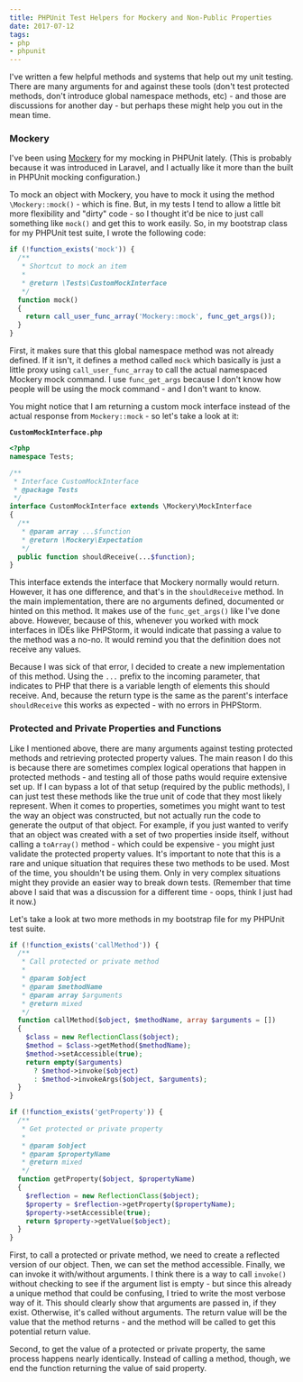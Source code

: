 ```yaml
---
title: PHPUnit Test Helpers for Mockery and Non-Public Properties
date: 2017-07-12
tags:
- php
- phpunit
---
```

I've written a few helpful methods and systems that help out my unit testing.  There are many arguments for and against these tools (don't test protected methods, don't introduce global namespace methods, etc) - and those are discussions for another day - but perhaps these might help you out in the mean time.

<!--more-->

### Mockery
I've been using [Mockery](http://docs.mockery.io/en/latest/) for my mocking in PHPUnit lately. (This is probably because it was introduced in Laravel, and I actually like it more than the built in PHPUnit mocking configuration.)  

To mock an object with Mockery, you have to mock it using the method `\Mockery::mock()` - which is fine.  But, in my tests I tend to allow a little bit more flexibility and "dirty" code - so I thought it'd be nice to just call something like `mock()` and get this to work easily.  So, in my bootstrap class for my PHPUnit test suite, I wrote the following code:

```php
if (!function_exists('mock')) {
  /**
   * Shortcut to mock an item
   * 
   * @return \Tests\CustomMockInterface
   */
  function mock()
  {
    return call_user_func_array('Mockery::mock', func_get_args());
  }
}
```

First, it makes sure that this global namespace method was not already defined.  If it isn't, it defines a method called `mock` which basically is just a little proxy using `call_user_func_array` to call the actual namespaced Mockery mock command.  I use `func_get_args` because I don't know how people will be using the mock command - and I don't want to know.

You might notice that I am returning a custom mock interface instead of the actual response from `Mockery::mock` - so let's take a look at it:

**`CustomMockInterface.php`**
```php
<?php
namespace Tests;

/**
 * Interface CustomMockInterface
 * @package Tests
 */
interface CustomMockInterface extends \Mockery\MockInterface
{
  /**
   * @param array ...$function
   * @return \Mockery\Expectation
   */
  public function shouldReceive(...$function);
}
```

This interface extends the interface that Mockery normally would return.  However, it has one difference, and that's in the `shouldReceive` method.  In the main implementation, there are no arguments defined, documented or hinted on this method.  It makes use of the `func_get_args()` like I've done above.  However, because of this, whenever you worked with mock interfaces in IDEs like PHPStorm, it would indicate that passing a value to the method was a no-no.  It would remind you that the definition does not receive any values.  

Because I was sick of that error, I decided to create a new implementation of this method.  Using the `...` prefix to the incoming parameter, that indicates to PHP that there is a variable length of elements this should receive.  And, because the return type is the same as the parent's interface `shouldReceive` this works as expected - with no errors in PHPStorm.

### Protected and Private Properties and Functions

Like I mentioned above, there are many arguments against testing protected methods and retrieving protected property values.  The main reason I do this is because there are sometimes complex logical operations that happen in protected methods - and testing all of those paths would require extensive set up.  If I can bypass a lot of that setup (required by the public methods), I can just test these methods like the true unit of code that they most likely represent.  When it comes to properties, sometimes you might want to test the way an object was constructed, but not actually run the code to generate the output of that object.  For example, if you just wanted to verify that an object was created with a set of two properties inside itself, without calling a `toArray()` method - which could be expensive - you might just validate the protected property values.  It's important to note that this is a rare and unique situation that requires these two methods to be used.  Most of the time, you shouldn't be using them.  Only in very complex situations might they provide an easier way to break down tests.  (Remember that time above I said that was a discussion for a different time - oops, think I just had it now.)

Let's take a look at two more methods in my bootstrap file for my PHPUnit test suite.

```php
if (!function_exists('callMethod')) {
  /**
   * Call protected or private method
   * 
   * @param $object
   * @param $methodName
   * @param array $arguments
   * @return mixed
   */
  function callMethod($object, $methodName, array $arguments = [])
  {
    $class = new ReflectionClass($object);
    $method = $class->getMethod($methodName);
    $method->setAccessible(true);
    return empty($arguments) 
      ? $method->invoke($object) 
      : $method->invokeArgs($object, $arguments);
  }
}

if (!function_exists('getProperty')) {
  /**
   * Get protected or private property
   *
   * @param $object
   * @param $propertyName
   * @return mixed
   */
  function getProperty($object, $propertyName)
  {
    $reflection = new ReflectionClass($object);
    $property = $reflection->getProperty($propertyName);
    $property->setAccessible(true);
    return $property->getValue($object);
  }
}
```

First, to call a protected or private method, we need to create a reflected version of our object.  Then, we can set the method accessible.  Finally, we can invoke it with/without arguments.  I think there is a way to call `invoke()` without checking to see if the argument list is empty - but since this already a unique method that could be confusing, I tried to write the most verbose way of it.  This should clearly show that arguments are passed in, if they exist.  Otherwise, it's called without arguments.  The return value will be the value that the method returns - and the method will be called to get this potential return value.

Second, to get the value of a protected or private property, the same process happens nearly identically.  Instead of calling a method, though, we end the function returning the value of said property.